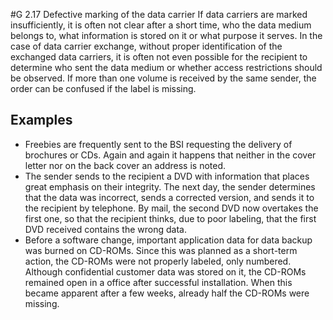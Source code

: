 #G 2.17 Defective marking of the data carrier
If data carriers are marked insufficiently, it is often not clear after a short time, who the data medium belongs to, what information is stored on it or what purpose it serves. In the case of data carrier exchange, without proper identification of the exchanged data carriers, it is often not even possible for the recipient to determine who sent the data medium or whether access restrictions should be observed. If more than one volume is received by the same sender, the order can be confused if the label is missing.



## Examples 
* Freebies are frequently sent to the BSI requesting the delivery of brochures or CDs. Again and again it happens that neither in the cover letter nor on the back cover an address is noted.
* The sender sends to the recipient a DVD with information that places great emphasis on their integrity. The next day, the sender determines that the data was incorrect, sends a corrected version, and sends it to the recipient by telephone. By mail, the second DVD now overtakes the first one, so that the recipient thinks, due to poor labeling, that the first DVD received contains the wrong data.
* Before a software change, important application data for data backup was burned on CD-ROMs. Since this was planned as a short-term action, the CD-ROMs were not properly labeled, only numbered. Although confidential customer data was stored on it, the CD-ROMs remained open in a office after successful installation. When this became apparent after a few weeks, already half the CD-ROMs were missing.




